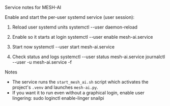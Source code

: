 Service notes for MESH-AI

Enable and start the per-user systemd service (user session):

1. Reload user systemd units
   systemctl --user daemon-reload

2. Enable so it starts at login
   systemctl --user enable mesh-ai.service

3. Start now
   systemctl --user start mesh-ai.service

4. Check status and logs
   systemctl --user status mesh-ai.service
   journalctl --user -u mesh-ai.service -f

Notes
- The service runs the `start_mesh_ai.sh` script which activates the project's `.venv` and launches `mesh-ai.py`.
- If you want it to run even without a graphical login, enable user lingering:
   sudo loginctl enable-linger snailpi

